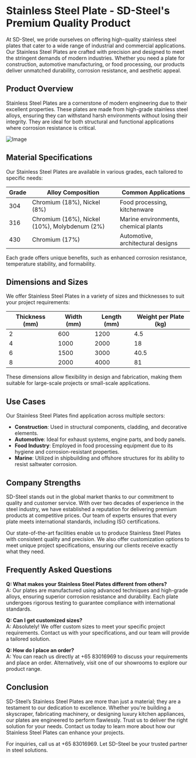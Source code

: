 # Stainless Steel Plate - SD-Steel's Premium Quality Product

At SD-Steel, we pride ourselves on offering high-quality stainless steel plates that cater to a wide range of industrial and commercial applications. Our Stainless Steel Plates are crafted with precision and designed to meet the stringent demands of modern industries. Whether you need a plate for construction, automotive manufacturing, or food processing, our products deliver unmatched durability, corrosion resistance, and aesthetic appeal.

## Product Overview

Stainless Steel Plates are a cornerstone of modern engineering due to their excellent properties. These plates are made from high-grade stainless steel alloys, ensuring they can withstand harsh environments without losing their integrity. They are ideal for both structural and functional applications where corrosion resistance is critical. 

![Image](https://github.com/user-attachments/assets/2567258e-e124-4816-932d-1809bd27ef0b)

## Material Specifications

Our Stainless Steel Plates are available in various grades, each tailored to specific needs:

| Grade        | Alloy Composition                     | Common Applications              |
|--------------|---------------------------------------|----------------------------------|
| 304          | Chromium (18%), Nickel (8%)           | Food processing, kitchenware     |
| 316          | Chromium (16%), Nickel (10%), Molybdenum (2%) | Marine environments, chemical plants |
| 430          | Chromium (17%)                        | Automotive, architectural designs |

Each grade offers unique benefits, such as enhanced corrosion resistance, temperature stability, and formability.

## Dimensions and Sizes

We offer Stainless Steel Plates in a variety of sizes and thicknesses to suit your project requirements:

| Thickness (mm) | Width (mm) | Length (mm) | Weight per Plate (kg) |
|----------------|------------|-------------|-----------------------|
| 2              | 600        | 1200        | 4.5                   |
| 4              | 1000       | 2000        | 18                    |
| 6              | 1500       | 3000        | 40.5                  |
| 8              | 2000       | 4000        | 81                    |

These dimensions allow flexibility in design and fabrication, making them suitable for large-scale projects or small-scale applications.

## Use Cases

Our Stainless Steel Plates find application across multiple sectors:

- **Construction**: Used in structural components, cladding, and decorative elements.
- **Automotive**: Ideal for exhaust systems, engine parts, and body panels.
- **Food Industry**: Employed in food processing equipment due to its hygiene and corrosion-resistant properties.
- **Marine**: Utilized in shipbuilding and offshore structures for its ability to resist saltwater corrosion.

## Company Strengths

SD-Steel stands out in the global market thanks to our commitment to quality and customer service. With over two decades of experience in the steel industry, we have established a reputation for delivering premium products at competitive prices. Our team of experts ensures that every plate meets international standards, including ISO certifications.

Our state-of-the-art facilities enable us to produce Stainless Steel Plates with consistent quality and precision. We also offer customization options to meet unique project specifications, ensuring our clients receive exactly what they need.

## Frequently Asked Questions

**Q: What makes your Stainless Steel Plates different from others?**  
A: Our plates are manufactured using advanced techniques and high-grade alloys, ensuring superior corrosion resistance and durability. Each plate undergoes rigorous testing to guarantee compliance with international standards.

**Q: Can I get customized sizes?**  
A: Absolutely! We offer custom sizes to meet your specific project requirements. Contact us with your specifications, and our team will provide a tailored solution.

**Q: How do I place an order?**  
A: You can reach us directly at +65 83016969 to discuss your requirements and place an order. Alternatively, visit one of our showrooms to explore our product range.

## Conclusion

SD-Steel’s Stainless Steel Plates are more than just a material; they are a testament to our dedication to excellence. Whether you're building a skyscraper, fabricating machinery, or designing luxury kitchen appliances, our plates are engineered to perform flawlessly. Trust us to deliver the right solution for your needs. Contact us today to learn more about how our Stainless Steel Plates can enhance your projects.

For inquiries, call us at +65 83016969. Let SD-Steel be your trusted partner in steel solutions.